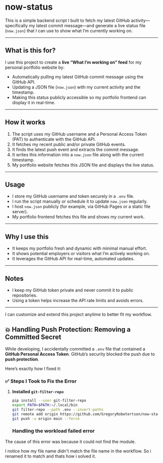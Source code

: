 # now-status

This is a simple backend script I built to fetch my latest GitHub activity—specifically my latest commit message—and generate a live status file (`now.json`) that I can use to show what I’m currently working on.

---

## What is this for?

I use this project to create a **live “What I’m working on” feed** for my personal portfolio website by:

- Automatically pulling my latest GitHub commit message using the GitHub API.
- Updating a JSON file (`now.json`) with my current activity and the timestamp.
- Making this status publicly accessible so my portfolio frontend can display it in real-time.

---

## How it works

1. The script uses my GitHub username and a Personal Access Token (PAT) to authenticate with the GitHub API.
2. It fetches my recent public and/or private GitHub events.
3. It finds the latest push event and extracts the commit message.
4. It writes this information into a `now.json` file along with the current timestamp.
5. My portfolio website fetches this JSON file and displays the live status.

---

## Usage

- I store my GitHub username and token securely in a `.env` file.
- I run the script manually or schedule it to update `now.json` regularly.
- I host `now.json` publicly (for example, via GitHub Pages or a static file server).
- My portfolio frontend fetches this file and shows my current work.

---

## Why I use this

- It keeps my portfolio fresh and dynamic with minimal manual effort.
- It shows potential employers or visitors what I’m actively working on.
- It leverages the GitHub API for real-time, automated updates.

---

## Notes

- I keep my GitHub token private and never commit it to public repositories.
- Using a token helps increase the API rate limits and avoids errors.

---

I can customize and extend this project anytime to better fit my workflow.

## 💥 Handling Push Protection: Removing a Committed Secret

While developing, I accidentally committed a `.env` file that contained a **GitHub Personal Access Token**. GitHub’s security blocked the push due to **push protection**.

Here’s exactly how I fixed it:

### ✅ Steps I Took to Fix the Error

1. **Installed `git-filter-repo`**

   ```bash
   pip install --user git-filter-repo
   export PATH=$PATH:~/.local/bin
   git filter-repo --path .env --invert-paths
   git remote add origin https://github.com/GregoryRobetertson/now-status.git
   git push -u origin main --force


   ```

   ### Handling the workload failed error

The cause of this error was because it could not find the module.

I notice how my file name didn't match the file name in the workflow.
So i renamed it to match and thats how i solved it.
